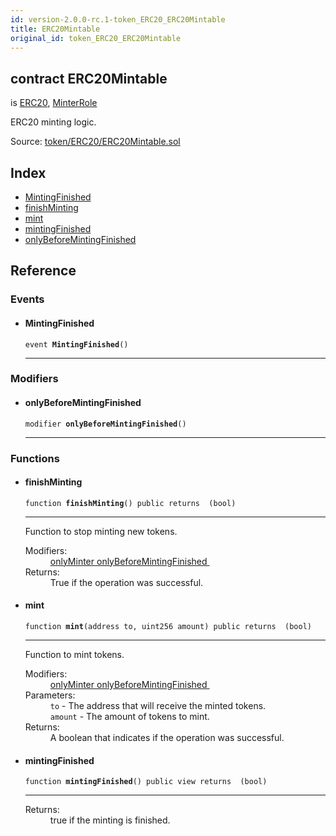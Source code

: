 ```yaml
---
id: version-2.0.0-rc.1-token_ERC20_ERC20Mintable
title: ERC20Mintable
original_id: token_ERC20_ERC20Mintable
---
```


<div class="contract-doc"><div class="contract"><h2 class="contract-header"><span class="contract-kind">contract</span> ERC20Mintable</h2><p class="base-contracts"><span>is</span> <a href="token_ERC20_ERC20.html">ERC20</a><span>, </span><a href="access_roles_MinterRole.html">MinterRole</a></p><p class="description">ERC20 minting logic.</p><div class="source">Source: <a href="https://github.com/OpenZeppelin/zeppelin-solidity/blob/v2.0.0-rc.1/contracts/token/ERC20/ERC20Mintable.sol" target="_blank">token/ERC20/ERC20Mintable.sol</a></div></div><div class="index"><h2>Index</h2><ul><li><a href="token_ERC20_ERC20Mintable.html#MintingFinished">MintingFinished</a></li><li><a href="token_ERC20_ERC20Mintable.html#finishMinting">finishMinting</a></li><li><a href="token_ERC20_ERC20Mintable.html#mint">mint</a></li><li><a href="token_ERC20_ERC20Mintable.html#mintingFinished">mintingFinished</a></li><li><a href="token_ERC20_ERC20Mintable.html#onlyBeforeMintingFinished">onlyBeforeMintingFinished</a></li></ul></div><div class="reference"><h2>Reference</h2><div class="events"><h3>Events</h3><ul><li><div class="item event"><span id="MintingFinished" class="anchor-marker"></span><h4 class="name">MintingFinished</h4><div class="body"><code class="signature">event <strong>MintingFinished</strong><span>() </span></code><hr/></div></div></li></ul></div><div class="modifiers"><h3>Modifiers</h3><ul><li><div class="item modifier"><span id="onlyBeforeMintingFinished" class="anchor-marker"></span><h4 class="name">onlyBeforeMintingFinished</h4><div class="body"><code class="signature">modifier <strong>onlyBeforeMintingFinished</strong><span>() </span></code><hr/></div></div></li></ul></div><div class="functions"><h3>Functions</h3><ul><li><div class="item function"><span id="finishMinting" class="anchor-marker"></span><h4 class="name">finishMinting</h4><div class="body"><code class="signature">function <strong>finishMinting</strong><span>() </span><span>public </span><span>returns  (bool) </span></code><hr/><div class="description"><p>Function to stop minting new tokens.</p></div><dl><dt><span class="label-modifiers">Modifiers:</span></dt><dd><a href="access_roles_MinterRole.html#onlyMinter">onlyMinter </a><a href="token_ERC20_ERC20Mintable.html#onlyBeforeMintingFinished">onlyBeforeMintingFinished </a></dd><dt><span class="label-return">Returns:</span></dt><dd>True if the operation was successful.</dd></dl></div></div></li><li><div class="item function"><span id="mint" class="anchor-marker"></span><h4 class="name">mint</h4><div class="body"><code class="signature">function <strong>mint</strong><span>(address to, uint256 amount) </span><span>public </span><span>returns  (bool) </span></code><hr/><div class="description"><p>Function to mint tokens.</p></div><dl><dt><span class="label-modifiers">Modifiers:</span></dt><dd><a href="access_roles_MinterRole.html#onlyMinter">onlyMinter </a><a href="token_ERC20_ERC20Mintable.html#onlyBeforeMintingFinished">onlyBeforeMintingFinished </a></dd><dt><span class="label-parameters">Parameters:</span></dt><dd><div><code>to</code> - The address that will receive the minted tokens.</div><div><code>amount</code> - The amount of tokens to mint.</div></dd><dt><span class="label-return">Returns:</span></dt><dd>A boolean that indicates if the operation was successful.</dd></dl></div></div></li><li><div class="item function"><span id="mintingFinished" class="anchor-marker"></span><h4 class="name">mintingFinished</h4><div class="body"><code class="signature">function <strong>mintingFinished</strong><span>() </span><span>public </span><span>view </span><span>returns  (bool) </span></code><hr/><dl><dt><span class="label-return">Returns:</span></dt><dd>true if the minting is finished.</dd></dl></div></div></li></ul></div></div></div>
